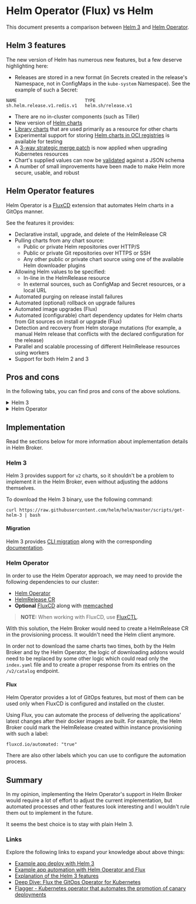 # Helm Operator (Flux) vs Helm

This document presents a comparison between [Helm 3](https://helm.sh/docs/) and [Helm Operator](https://docs.fluxcd.io/projects/helm-operator/en/latest/).

## Helm 3 features

The new version of Helm has numerous new features, but a few deserve highlighting here:

- Releases are stored in a new format (in Secrets created in the release's Namespace, not in ConfigMaps in the `kube-system` Namespace). See the example of such a Secret: 

```
NAME                          TYPE              
sh.helm.release.v1.redis.v1   helm.sh/release.v1
```

- There are no in-cluster components (such as Tiller)
- New version of [Helm charts](https://helm.sh/docs/topics/charts/)
- [Library charts](https://helm.sh/docs/topics/library_charts/) that are used primarily as a resource for other charts
- Experimental support for storing [Helm charts in OCI registries](https://helm.sh/docs/topics/registries/) is available for testing
- A [3-way strategic merge patch](https://helm.sh/docs/faq/#improved-upgrade-strategy-3-way-strategic-merge-patches) is now applied when upgrading Kubernetes resources
- Chart's supplied values can now be [validated](https://helm.sh/docs/faq/#validating-chart-values-with-jsonschema) against a JSON schema
- A number of small improvements have been made to make Helm more secure, usable, and robust

## Helm Operator features

Helm Operator is a [FluxCD](https://github.com/fluxcd/flux) extension that automates Helm charts in a GitOps manner.

See the features it provides:
- Declarative install, upgrade, and delete of the HelmRelease CR
- Pulling charts from any chart source:
    - Public or private Helm repositories over HTTP/S
    - Public or private Git repositories over HTTPS or SSH
    - Any other public or private chart source using one of the available Helm downloader plugins
- Allowing Helm values to be specified:
    - In-line in the HelmRelease resource
    - In external sources, such as ConfigMap and Secret resources, or a local URL
- Automated purging on release install failures
- Automated (optional) rollback on upgrade failures
- Automated image upgrades (Flux)
- Automated (configurable) chart dependency updates for Helm charts from Git sources on install or upgrade (Flux)
- Detection and recovery from Helm storage mutations (for example, a manual Helm release that conflicts with the declared configuration for the release)
- Parallel and scalable processing of different HelmRelease resources using workers
- Support for both Helm 2 and 3

## Pros and cons

In the following tabs, you can find pros and cons of the above solutions.

<div tabs>
  <details>
  <summary>
  Helm 3
  </summary>
   
   <br/>:heavy_plus_sign: Is a more lightweight solution
   <br/>:heavy_plus_sign: Provides new types of charts
   <br/>:heavy_plus_sign: Does not need any in-cluster application
   <br/>:heavy_plus_sign: Can be extended with the Helm Operator
   <br/>:heavy_plus_sign: Does not need any CR to work
   
   <br/>:heavy_minus_sign: Does not provide automated processes
   <br/>:heavy_minus_sign: Does not provide parallel executions
   
  </details>

  <details>
  <summary>
  Helm Operator
  </summary>
   
   <br/>:heavy_plus_sign: Can automate many things and improve customer experience
   <br/>:heavy_plus_sign: Provides scalable parallel processing
   <br/>:heavy_plus_sign: User can still use vanilla Helm 3
   <br/>:heavy_plus_sign: Can download a chart from any repository
   <br/>:heavy_plus_sign: Can be extended with Flux
   
   <br/>:heavy_minus_sign: Maintenance
   <br/>:heavy_minus_sign: Increased resources consumption
   <br/>:heavy_minus_sign: Helm Operator Pod has super admin permissions like Tiller (will be changed)
   <br/>:heavy_minus_sign: New controller along with its CR
   <br/>:heavy_minus_sign: It requires more implementation in Helm Broker than the Helm 3 approach
   <br/>:heavy_minus_sign: Another dependency of Helm Broker, may require a feature flag 

  </details>
</div>

## Implementation

Read the sections below for more information about implementation details in Helm Broker.

### Helm 3

Helm 3 provides support for `v2` charts, so it shouldn't be a problem to implement it in the Helm Broker, even without adjusting the addons themselves.

To download the Helm 3 binary, use the following command:

```
curl https://raw.githubusercontent.com/helm/helm/master/scripts/get-helm-3 | bash
```

#### Migration

Helm 3 provides [CLI migration](https://github.com/helm/helm-2to3) along with the corresponding [documentation](https://helm.sh/docs/topics/v2_v3_migration/).

### Helm Operator

In order to use the Helm Operator approach, we may need to provide the following dependencies to our cluster:

- [Helm Operator](https://github.com/fluxcd/helm-operator/tree/v1.1.0/chart/helm-operator)
- [HelmRelease CR](https://raw.githubusercontent.com/fluxcd/helm-operator/1.1.0/deploy/crds.yaml)
- **Optional** [FluxCD](https://github.com/fluxcd/helm-operator/tree/master/chart/helm-operator) along with [memcached](https://github.com/memcached/memcached)

>**NOTE:** When working with FluxCD, use [FluxCTL](https://github.com/fluxcd/flux/releases/tag/1.19.0).

With this solution, the Helm Broker would need to create a HelmRelease CR in the provisioning process. It wouldn't need the Helm client anymore.

In order not to download the same charts two times, both by the Helm Broker and by the Helm Operator, the logic of downloading addons would need to be replaced by some other logic which could read only the `index.yaml` file and to create a proper response from its entries on the `/v2/catalog` endpoint. 

#### Flux

Helm Operator provides a lot of GitOps features, but most of them can be used only when FluxCD is configured and installed on the cluster.

Using Flux, you can automate the process of delivering the applications' latest changes after their docker images are built. For example, the Helm Broker could mark the HelmRelease created within instance provisioning with such a label:
```
fluxcd.io/automated: "true"
```

There are also other labels which you can use to configure the automation process.

## Summary

In my opinion, implementing the Helm Operator's support in Helm Broker would require a lot of effort to adjust the current implementation, but automated processes and other features look interesting and I wouldn't rule them out to implement in the future.  

It seems the best choice is to stay with plain Helm 3.

### Links

Explore the following links to expand your knowledge about above things:

- [Example app deploy with Helm 3](https://www.civo.com/learn/guide-to-helm-3-with-an-express-js-microservice)
- [Example app automation with Helm Operator and Flux](https://www.civo.com/learn/gitops-using-helm3-and-flux-for-an-node-js-and-express-js-microservice)
- [Explanation of the Helm 3 features](https://thenewstack.io/helm-3-is-almost-boring-and-thats-a-great-sign-of-maturity/)
- [Deep Dive: Flux the GitOps Operator for Kubernetes](https://www.youtube.com/watch?v=Fs_Oz-RzWWI)
- [Flagger - Kubernetes operator that automates the promotion of canary deployments](https://docs.flagger.app/)
